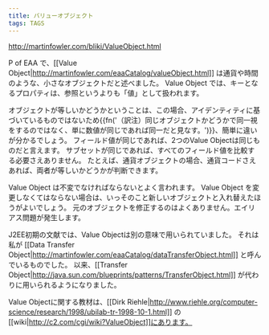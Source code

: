```yaml
---
title: バリューオブジェクト
tags: TAGS
---
```


http://martinfowler.com/bliki/ValueObject.html

P of EAA で、[[Value Object|http://martinfowler.com/eaaCatalog/valueObject.html]] は通貨や時間のような、小さなオブジェクトだと述べました。
Value Object では、キーとなるプロパティは、参照というよりも「値」として扱われます。

オブジェクトが等しいかどうかということは、この場合、アイデンティティに基づいているものではないため{{fn('（訳注）同じオブジェクトかどうかで同一視をするのではなく、単に数値が同じであれば同一だと見なす。')}}、簡単に違いが分かるでしょう。
フィールド値が同じであれば、2つのValue Objectは同じものだと言えます。
サブセットが同じであれば、すべてのフィールド値を比較する必要さえありません。
たとえば、通貨オブジェクトの場合、通貨コードさえあれば、両者が等しいかどうかが判断できます。

Value Object は不変でなければならないとよく言われます。
Value Object を変更しなくてはならない場合は、いっそのこと新しいオブジェクトと入れ替えたほうがよいでしょう。
元のオブジェクトを修正するのはよくありません。エイリアス問題が発生します。

J2EE初期の文献では、Value Objectは別の意味で用いられていました。
それは私が [[Data Transfer Object|http://martinfowler.com/eaaCatalog/dataTransferObject.html]] と呼んでいるものでした。
以来、[[Transfer Object|http://java.sun.com/blueprints/patterns/TransferObject.html]] が代わりに用いられるようになりました。

Value Objectに関する教材は、[[Dirk Riehle|http://www.riehle.org/computer-science/research/1998/ubilab-tr-1998-10-1.html]] の [[wiki|http://c2.com/cgi/wiki?ValueObject]]にあります。
